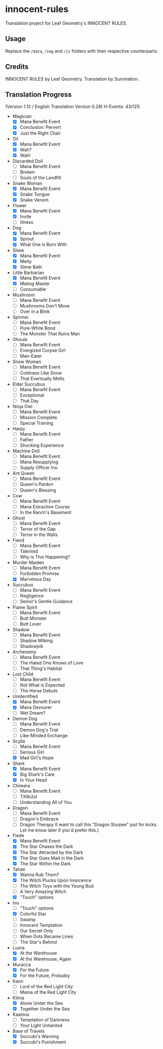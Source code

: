 # innocent-rules
Translation project for Leaf Geometry's INNOCENT RULES.

## Usage
Replace the `/data`, `/img` and `/js` folders with their respective counterparts.

## Credits
INNOCENT RULES by Leaf Geometry.
Translation by Summation.

## Translation Progress
(Version 1.12 / English Translation Version 0.28)
H-Events: 43/125
- Magician
    - [x] Mana Benefit Event
    - [x] Conclusion: Pervert
    - [x] Just the Right Chair
- Oil
    - [x] Mana Benefit Event
    - [x] Wah?
    - [x] Wah!
- Discarded Doll
    - [ ] Mana Benefit Event
    - [ ] Broken
    - [ ] Souls of the Landfill
- Snake Woman
    - [x] Mana Benefit Event
    - [x] Snake Tongue
    - [x] Snake Venom
- Flower
    - [x] Mana Benefit Event
    - [x] Invite
    - [ ] Illness
- Dog
    - [x] Mana Benefit Event
    - [x] Sprout
    - [x] What One is Born With
- Slime
    - [x] Mana Benefit Event
    - [x] Melty
    - [x] Slime Bath
- Little Barbarian
    - [x] Mana Benefit Event
    - [x] Mating Master
    - [ ] Consumable
- Mushroom
    - [ ] Mana Benefit Event
    - [ ] Mushrooms Don't Move
    - [ ] Over in a Blink
- Spinner
    - [ ] Mana Benefit Event
    - [ ] Pure-White Bond
    - [ ] The Monster That Ruins Man
- Ghoula
    - [ ] Mana Benefit Event
    - [ ] Energized Corpse Girl
    - [ ] Man-Eater
- Snow Woman
    - [ ] Mana Benefit Event
    - [ ] Coldness Like Snow
    - [ ] That Eventually Melts
- Elder Succubus
    - [ ] Mana Benefit Event
    - [ ] Exceptional
    - [ ] That Day
- Ninja Owl
    - [ ] Mana Benefit Event
    - [ ] Mission Complete
    - [ ] Special Training
- Harpy
    - [ ] Mana Benefit Event
    - [ ] Father
    - [ ] Shocking Experience
- Machine Doll
    - [ ] Mana Benefit Event
    - [ ] Mana Resupplying
    - [ ] Supply Officer Ino
- Ant Queen
    - [ ] Mana Benefit Event
    - [ ] Queen's Pardon
    - [ ] Queen's Blessing
- Cow
    - [ ] Mana Benefit Event
    - [ ] Mana Extraction Course
    - [ ] In the Ranch's Basement
- Ghost
    - [ ] Mana Benefit Event
    - [ ] Terror of the Gap
    - [ ] Terror in the Walls
- Fiend
    - [ ] Mana Benefit Event
    - [ ] Talented
    - [ ] Why is This Happening?
- Murder Maiden
    - [ ] Mana Benefit Event
    - [ ] Forbidden Promise
    - [x] Marvelous Day
- Succubus
    - [ ] Mana Benefit Event
    - [ ] Negligence
    - [ ] Senior's Gentle Guidance
- Flame Spirit
    - [ ] Mana Benefit Event
    - [ ] Butt Monster
    - [ ] Butt Lover
- Shadow
    - [ ] Mana Benefit Event
    - [ ] Shadow Milking
    - [ ] Shadowjob
- Archenemy
    - [ ] Mana Benefit Event
    - [ ] The Hated One Knows of Love
    - [ ] That Thing's Habitat
- Lost Child
    - [ ] Mana Benefit Event
    - [ ] Not What is Expected
    - [ ] The Horse Debuts
- Unidentified
    - [x] Mana Benefit Event
    - [x] Mana Devourer
    - [ ] Wet Dream?
- Demon Dog
    - [ ] Mana Benefit Event
    - [ ] Demon Dog's Trial
    - [ ] Like-Minded Exchange
- Scylla
    - [ ] Mana Benefit Event
    - [ ] Serious Girl
    - [x] Mad Girl's Hope
- Shark
    - [x] Mana Benefit Event
    - [x] Big Shark's Care
    - [x] In Your Head
- Chimera
    - [ ] Mana Benefit Event
    - [ ] TXlIb2xl
    - [ ] Understanding All of You
- Dragon
    - [ ] Mana Benefit Event
    - [ ] Dragon's Embrace
    - [ ] Dragon Therapy (I want to call this "Dragon Slurpee" just for kicks. Let me know later if you'd prefer this.)
- Fiede
    - [x] Mana Benefit Event
    - [x] The Star Chases the Dark
    - [x] The Star Attracted by the Dark
    - [x] The Star Goes Mad in the Dark
    - [x] The Star Within the Dark
- Tahati
    - [x] Wanna Rub Them?
    - [x] The Witch Plucks Upon Innocence
    - [ ] The Witch Toys with the Young Bud
    - [ ] A Very Amazing Witch
    - [x] "Touch" options
- Ino
    - [ ] "Touch" options
    - [x] Colorful Star
    - [ ] Swamp
    - [ ] Innocent Temptation
    - [ ] Our Secret Only
    - [ ] When Dots Became Lines
    - [ ] The Star's Behind
- Luora
    - [x] At the Warehouse
    - [x] At the Warehouse, Again
- Muracca
    - [x] For the Future
    - [x] For the Future, Probably
- Kann
    - [ ] Lord of the Red Light City
    - [ ] Mama of the Red Light City
- Kilma
    - [x] Alone Under the Sea
    - [x] Together Under the Sea
- Kaamos
    - [ ] Temptation of Darkness
    - [ ] Your Light Untainted
- Base of Travels
    - [x] Succubi's Warning
    - [x] Succubi's Punishment